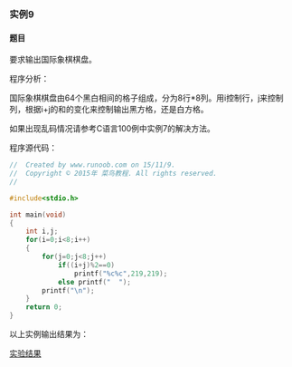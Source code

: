 ### 实例9

#### 题目

要求输出国际象棋棋盘。

程序分析：

国际象棋棋盘由64个黑白相间的格子组成，分为8行*8列。用i控制行，j来控制列，根据i+j的和的变化来控制输出黑方格，还是白方格。

如果出现乱码情况请参考C语言100例中实例7的解决方法。

程序源代码：

```C
//  Created by www.runoob.com on 15/11/9.
//  Copyright © 2015年 菜鸟教程. All rights reserved.
//

#include<stdio.h>

int main(void)
{
    int i,j;
    for(i=0;i<8;i++)
    {
        for(j=0;j<8;j++)
            if((i+j)%2==0)
                printf("%c%c",219,219);
            else printf("  ");
        printf("\n");
    }
    return 0;
}
```

以上实例输出结果为：

[实验结果](http://www.runoob.com/wp-content/uploads/2015/11/1364114536_3800.png)
